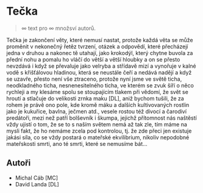 # Tečka 

> ∞ text pro ∞ množsví autorů.

Tečka je zakončení věty, které nemusí nastat, protože každá věta se může proměnit v nekonečný řetěz tvrzení, otázek a odpovědí, které přecházejí jedna v druhou a nakonec tě utahají, jako krokodýl, který chytne buvola za přední nohu a pomalu ho vláčí do větší a větší hloubky a on se přesto nevzdává i když se převaluje jako velryba a střídavě mizí a vynořuje v kalné vodě s křišťálovou hladinou, která se neustále čeří a nedává nadějí a když se uzavře, přesto není vše ztraceno, protože nyní jsme ve světě ticha, neodkladného ticha, nesnenesitelného ticha, ve kterém se zvuk šíří o něco rychleji a my klesáme spolu se stoupajícím tlakem při vědomí, že svět se hroutí a stlačuje do velikosti zrnka maku [DL], aniž bychom tušili, že za rohem je právě ono pole, kde kromě máku a dalších kultivovaných rostlin jako je kukuřice, bavlna, ječmen atd., vesele rostou též divocí a čarodiví predátoři, mezi než patří bolševník i škumpa, jejichž přítomnost nás naštěstí vždy ujistí o tom, že se to s naším světem nemá až tak zle, tím máme na mysli fakt, že ho nemáme zcela pod kontrolou, tj. že zde přeci jen existuje jakási síla, co se vždy postará o mateřské ekvilibrium, nikoliv nepodobné mateřskosti smrti, ano té smrti, které se nemusíme bát…


## Autoři

- Michal Cáb [MC]
- David Landa [DL]